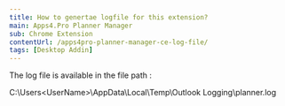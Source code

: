 ```yaml
---
title: How to genertae logfile for this extension?
main: Apps4.Pro Planner Manager
sub: Chrome Extension
contentUrl: /apps4pro-planner-manager-ce-log-file/
tags: [Desktop Addin]
---
```

The log file is available in the file path : 

C:\Users\<UserName>\AppData\Local\Temp\Outlook Logging\planner.log 

 
